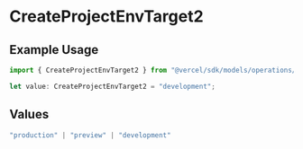 # CreateProjectEnvTarget2

## Example Usage

```typescript
import { CreateProjectEnvTarget2 } from "@vercel/sdk/models/operations/createprojectenv.js";

let value: CreateProjectEnvTarget2 = "development";
```

## Values

```typescript
"production" | "preview" | "development"
```